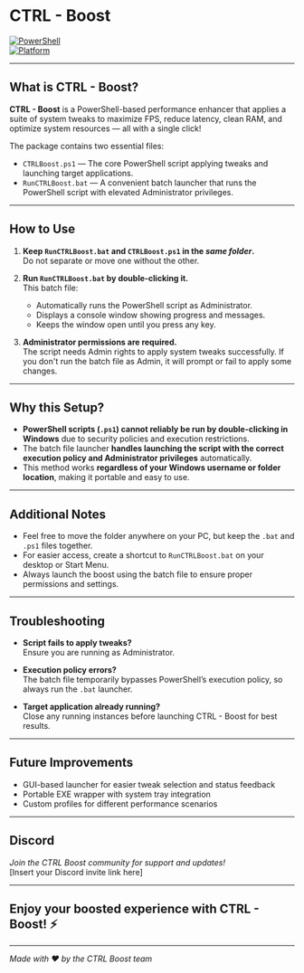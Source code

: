 # CTRL - Boost

[![PowerShell](https://img.shields.io/badge/PowerShell-Enabled-blue?logo=powershell)](https://docs.microsoft.com/powershell/)  
[![Platform](https://img.shields.io/badge/Platform-Cross--Platform-lightgrey)](#)  

---

## What is CTRL - Boost?

**CTRL - Boost** is a PowerShell-based performance enhancer that applies a suite of system tweaks to maximize FPS, reduce latency, clean RAM, and optimize system resources — all with a single click!

The package contains two essential files:  

- `CTRLBoost.ps1` — The core PowerShell script applying tweaks and launching target applications.  
- `RunCTRLBoost.bat` — A convenient batch launcher that runs the PowerShell script with elevated Administrator privileges.

---

## How to Use

1. **Keep `RunCTRLBoost.bat` and `CTRLBoost.ps1` in the *same folder*.**  
   Do not separate or move one without the other.

2. **Run `RunCTRLBoost.bat` by double-clicking it.**  
   This batch file:
   - Automatically runs the PowerShell script as Administrator.  
   - Displays a console window showing progress and messages.  
   - Keeps the window open until you press any key.

3. **Administrator permissions are required.**  
   The script needs Admin rights to apply system tweaks successfully. If you don't run the batch file as Admin, it will prompt or fail to apply some changes.

---

## Why this Setup?

- **PowerShell scripts (`.ps1`) cannot reliably be run by double-clicking in Windows** due to security policies and execution restrictions.  
- The batch file launcher **handles launching the script with the correct execution policy and Administrator privileges** automatically.  
- This method works **regardless of your Windows username or folder location**, making it portable and easy to use.

---

## Additional Notes

- Feel free to move the folder anywhere on your PC, but keep the `.bat` and `.ps1` files together.  
- For easier access, create a shortcut to `RunCTRLBoost.bat` on your desktop or Start Menu.  
- Always launch the boost using the batch file to ensure proper permissions and settings.

---

## Troubleshooting

- **Script fails to apply tweaks?**  
  Ensure you are running as Administrator.

- **Execution policy errors?**  
  The batch file temporarily bypasses PowerShell’s execution policy, so always run the `.bat` launcher.

- **Target application already running?**  
  Close any running instances before launching CTRL - Boost for best results.

---

## Future Improvements

- GUI-based launcher for easier tweak selection and status feedback  
- Portable EXE wrapper with system tray integration  
- Custom profiles for different performance scenarios  

---

## Discord 

*Join the CTRL Boost community for support and updates!*  
[Insert your Discord invite link here]

---

## Enjoy your boosted experience with CTRL - Boost! ⚡

---

*Made with ❤️ by the CTRL Boost team*
